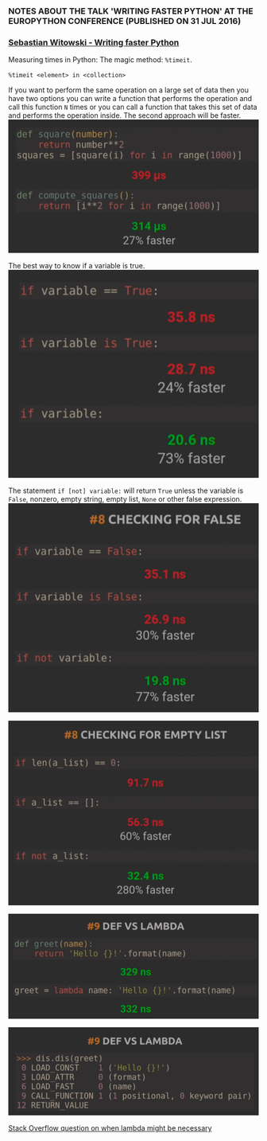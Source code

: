 ### NOTES ABOUT THE TALK 'WRITING FASTER PYTHON' AT THE EUROPYTHON CONFERENCE (PUBLISHED ON 31 JUL 2016)
### [Sebastian Witowski - Writing faster Python](https://www.youtube.com/watch?v=YjHsOrOOSuI&list=WL&index=32)

Measuring times in Python: The magic method: `%timeit`.
```
%timeit <element> in <collection>
```

If you want to perform the same operation on a large set of data then you have two options you can write a function that performs the operation and call this function `N` times or you can call a function that takes this set of data and performs the operation inside. The second approach will be faster.
![](FIGURES/fig001.png)

The best way to know if a variable is true.
![](FIGURES/fig002.png)

The statement `if [not] variable:` will return `True` unless the variable is `False`, nonzero, empty string, empty list, `None` or other false expression.
![](FIGURES/fig003.png)

![](FIGURES/fig004.png)

![](FIGURES/fig005.png)

![](FIGURES/fig007.png)

[Stack Overflow question on when lambda might be necessary](http://stackoverflow.com/questions/29804774/why-is-lambda-expression-necessary-in-this-example-python)
